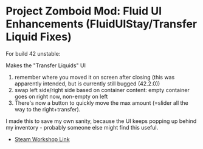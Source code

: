 # Project Zomboid Mod: Fluid UI Enhancements (FluidUIStay/Transfer Liquid Fixes)

For build 42 unstable:

Makes the "Transfer Liquids" UI

1) remember where you moved it on screen after closing (this was apparently intended, but is currently still bugged (42.2.0))
2) swap left side/right side based on container content: empty container goes on right now, non-empty on left
3) There's now a button to quickly move the max amount (=slider all the way to the right+transfer).

I made this to save my own sanity, because the UI keeps popping up behind my inventory - probably someone else might find this useful.

* [Steam Workshop Link](https://steamcommunity.com/sharedfiles/filedetails/?id=3390291442)
